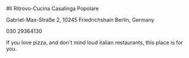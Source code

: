 #Il Ritrovo-Cucina Casalinga Popolare

Gabriel-Max-Straße 2, 10245 Friedrichshain Berlin, Germany

030 29364130

If you love pizza, and don't mind loud italian restaurants, this place is for you. 
